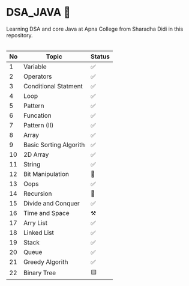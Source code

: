 # DSA_JAVA 🎯
Learning DSA and core Java at Apna College from Sharadha Didi in this repository.
<br>
<br>

|No| Topic | Status | 
| -------- | ------ | --------|
|1 | Variable | ✅ |
| 2| Operators |  ✅ |
| 3| Conditional Statment | ✅ |
| 4 | Loop | ✅ |
| 5 | Pattern | ✅ |
| 6 | Funcation | ✅ |
| 7 | Pattern (II) | ✅ |
| 8 | Array | ✅ |
| 9 | Basic Sorting Algorith | ✅ |
| 10| 2D Array | ✅ |
| 11 | String | ✅ |
| 12 | Bit Manipulation | 💢  |
| 13 | Oops | ✅|
| 14 | Recursion | 💢  |
| 15 | Divide and Conquer | ✅|
| 16 | Time and Space | ⚒️|
| 17 | Arry List | ✅ |
| 18 | Linked List | ✅ | 
| 19 | Stack | ✅ |
| 20 | Queue | ✅ |
| 21 | Greedy Algorith | ✅ |
| 22 | Binary Tree | 🟨 |
